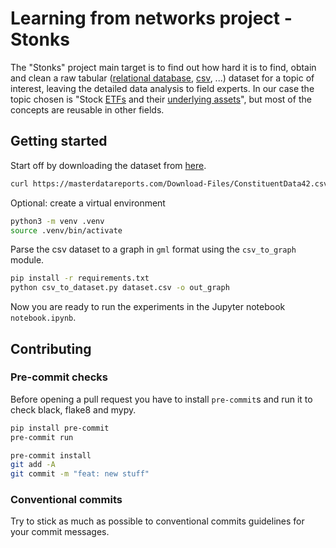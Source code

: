 # Learning from networks project - Stonks

The "Stonks" project main target is to find out how hard it is to find, obtain and clean a raw tabular ([relational database](https://en.wikipedia.org/wiki/Relational_database), [csv](https://en.wikipedia.org/wiki/Comma-separated_values), ...) dataset for a topic of interest, leaving the detailed data analysis to field experts.
In our case the topic chosen is "Stock [ETFs](https://www.investopedia.com/terms/e/etf.asp) and their [underlying assets](https://www.investopedia.com/terms/u/underlying-asset.asp)", but most of the concepts are reusable in other fields.

## Getting started

Start off by downloading the dataset from [here](https://masterdatareports.com/).

```sh
curl https://masterdatareports.com/Download-Files/ConstituentData42.csv -o dataset.csv
```

Optional: create a virtual environment

```sh
python3 -m venv .venv
source .venv/bin/activate
```

Parse the csv dataset to a graph in `gml` format using the `csv_to_graph` module.

```sh
pip install -r requirements.txt
python csv_to_dataset.py dataset.csv -o out_graph
```

Now you are ready to run the experiments in the Jupyter notebook `notebook.ipynb`.

## Contributing

### Pre-commit checks

Before opening a pull request you have to install `pre-commit`s and run it to check black, flake8 and mypy.

```bash
pip install pre-commit
pre-commit run

pre-commit install
git add -A
git commit -m "feat: new stuff"
```

### Conventional commits

Try to stick as much as possible to conventional commits guidelines for your commit messages.
